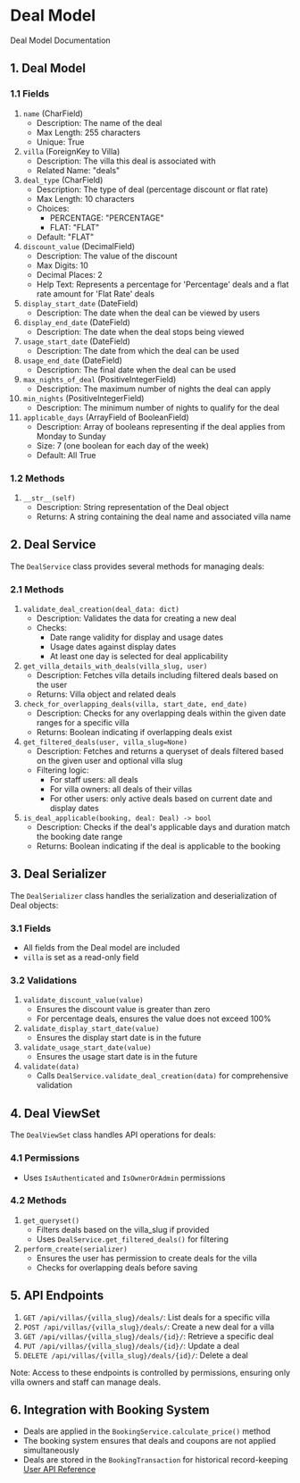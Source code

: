 # Deal Model

Deal Model Documentation

## 1. Deal Model

### 1.1 Fields

1. `name` (CharField)
   - Description: The name of the deal
   - Max Length: 255 characters
   - Unique: True
2. `villa` (ForeignKey to Villa)
   - Description: The villa this deal is associated with
   - Related Name: "deals"
3. `deal_type` (CharField)
   - Description: The type of deal (percentage discount or flat rate)
   - Max Length: 10 characters
   - Choices:
     - PERCENTAGE: "PERCENTAGE"
     - FLAT: "FLAT"
   - Default: "FLAT"
4. `discount_value` (DecimalField)
   - Description: The value of the discount
   - Max Digits: 10
   - Decimal Places: 2
   - Help Text: Represents a percentage for 'Percentage' deals and a flat rate amount for 'Flat Rate' deals
5. `display_start_date` (DateField)
   - Description: The date when the deal can be viewed by users
6. `display_end_date` (DateField)
   - Description: The date when the deal stops being viewed
7. `usage_start_date` (DateField)
   - Description: The date from which the deal can be used
8. `usage_end_date` (DateField)
   - Description: The final date when the deal can be used
9. `max_nights_of_deal` (PositiveIntegerField)
   - Description: The maximum number of nights the deal can apply
10. `min_nights` (PositiveIntegerField)
    - Description: The minimum number of nights to qualify for the deal
11. `applicable_days` (ArrayField of BooleanField)
    - Description: Array of booleans representing if the deal applies from Monday to Sunday
    - Size: 7 (one boolean for each day of the week)
    - Default: All True

### 1.2 Methods

1. `__str__(self)`
   - Description: String representation of the Deal object
   - Returns: A string containing the deal name and associated villa name

## 2. Deal Service

The `DealService` class provides several methods for managing deals:

### 2.1 Methods

1. `validate_deal_creation(deal_data: dict)`
   - Description: Validates the data for creating a new deal
   - Checks:
     - Date range validity for display and usage dates
     - Usage dates against display dates
     - At least one day is selected for deal applicability
2. `get_villa_details_with_deals(villa_slug, user)`
   - Description: Fetches villa details including filtered deals based on the user
   - Returns: Villa object and related deals
3. `check_for_overlapping_deals(villa, start_date, end_date)`
   - Description: Checks for any overlapping deals within the given date ranges for a specific villa
   - Returns: Boolean indicating if overlapping deals exist
4. `get_filtered_deals(user, villa_slug=None)`
   - Description: Fetches and returns a queryset of deals filtered based on the given user and optional villa slug
   - Filtering logic:
     - For staff users: all deals
     - For villa owners: all deals of their villas
     - For other users: only active deals based on current date and display dates
5. `is_deal_applicable(booking, deal: Deal) -> bool`
   - Description: Checks if the deal's applicable days and duration match the booking date range
   - Returns: Boolean indicating if the deal is applicable to the booking

## 3. Deal Serializer

The `DealSerializer` class handles the serialization and deserialization of Deal objects:

### 3.1 Fields

- All fields from the Deal model are included
- `villa` is set as a read-only field  


### 3.2 Validations

1. `validate_discount_value(value)`
   - Ensures the discount value is greater than zero
   - For percentage deals, ensures the value does not exceed 100%
2. `validate_display_start_date(value)`
   - Ensures the display start date is in the future
3. `validate_usage_start_date(value)`
   - Ensures the usage start date is in the future
4. `validate(data)`
   - Calls `DealService.validate_deal_creation(data)` for comprehensive validation

## 4. Deal ViewSet

The `DealViewSet` class handles API operations for deals:

### 4.1 Permissions

- Uses `IsAuthenticated` and `IsOwnerOrAdmin` permissions  


### 4.2 Methods

1. `get_queryset()`
   - Filters deals based on the villa_slug if provided
   - Uses `DealService.get_filtered_deals()` for filtering
2. `perform_create(serializer)`
   - Ensures the user has permission to create deals for the villa
   - Checks for overlapping deals before saving

## 5. API Endpoints

1. `GET /api/villas/{villa_slug}/deals/`: List deals for a specific villa
2. `POST /api/villas/{villa_slug}/deals/`: Create a new deal for a villa
3. `GET /api/villas/{villa_slug}/deals/{id}/`: Retrieve a specific deal
4. `PUT /api/villas/{villa_slug}/deals/{id}/`: Update a deal
5. `DELETE /api/villas/{villa_slug}/deals/{id}/`: Delete a deal

Note: Access to these endpoints is controlled by permissions, ensuring only villa owners and staff can manage deals.

## 6. Integration with Booking System

- Deals are applied in the `BookingService.calculate_price()` method
- The booking system ensures that deals and coupons are not applied simultaneously
- Deals are stored in the `BookingTransaction` for historical record-keeping  
  [User API Reference](user-api-reference.md)
